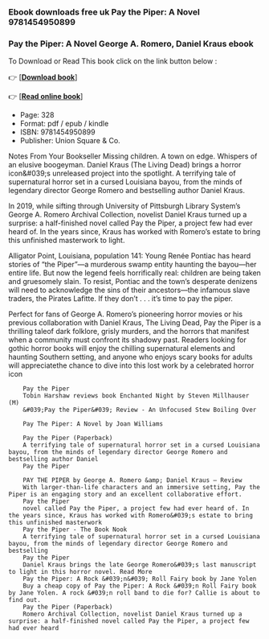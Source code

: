 ### Ebook downloads free uk Pay the Piper: A Novel  9781454950899



### Pay the Piper: A Novel George A. Romero, Daniel Kraus ebook

To Download or Read This book click on the link button below :

👉  [**[Download book](http://ebooksharez.info/download.php?group=book&from=github.com&id=717137&lnk=1060 "Download book")**]

👉  [**[Read online book](http://ebooksharez.info/download.php?group=book&from=github.com&id=717137&lnk=1060 "Read online book")**]





* Page: 328
* Format: pdf / epub / kindle
* ISBN: 9781454950899
* Publisher: Union Square &amp; Co.






Notes From Your Bookseller Missing children. A town on edge. Whispers of an elusive boogeyman. Daniel Kraus (The Living Dead) brings a horror icon&amp;#039;s unreleased project into the spotlight. A terrifying tale of supernatural horror set in a cursed Louisiana bayou, from the minds of legendary director George Romero and bestselling author Daniel Kraus.
 
 In 2019, while sifting through University of Pittsburgh Library System’s George A. Romero Archival Collection, novelist Daniel Kraus turned up a surprise: a half-finished novel called Pay the Piper, a project few had ever heard of. In the years since, Kraus has worked with Romero’s estate to bring this unfinished masterwork to light.
 
 Alligator Point, Louisiana, population 141: Young Renée Pontiac has heard stories of “the Piper”—a murderous swamp entity haunting the bayou—her entire life. But now the legend feels horrifically real: children are being taken and gruesomely slain. To resist, Pontiac and the town’s desperate denizens will need to acknowledge the sins of their ancestors—the infamous slave traders, the Pirates Lafitte. If they don’t . . . it’s time to pay the piper.
 
 Perfect for fans of George A. Romero’s pioneering horror movies or his previous collaboration with Daniel Kraus, The Living Dead, Pay the Piper is a thrilling taleof dark folklore, grisly murders, and the horrors that manifest when a community must confront its shadowy past. Readers looking for gothic horror books will enjoy the chilling supernatural elements and haunting Southern setting, and anyone who enjoys scary books for adults will appreciatethe chance to dive into this lost work by a celebrated horror icon


        Pay the Piper
        Tobin Harshaw reviews book Enchanted Night by Steven Millhauser (M)
        &#039;Pay the Piper&#039; Review - An Unfocused Stew Boiling Over
        
        Pay The Piper: A Novel by Joan Williams
        
        Pay the Piper (Paperback)
        A terrifying tale of supernatural horror set in a cursed Louisiana bayou, from the minds of legendary director George Romero and bestselling author Daniel 
        Pay the Piper
        
        PAY THE PIPER by George A. Romero &amp; Daniel Kraus – Review
        With larger-than-life characters and an immersive setting, Pay the Piper is an engaging story and an excellent collaborative effort.
        Pay the Piper
        novel called Pay the Piper, a project few had ever heard of. In the years since, Kraus has worked with Romero&#039;s estate to bring this unfinished masterwork 
        Pay the Piper - The Book Nook
        A terrifying tale of supernatural horror set in a cursed Louisiana bayou, from the minds of legendary director George Romero and bestselling 
        Pay the Piper
        Daniel Kraus brings the late George Romero&#039;s last manuscript to light in this horror novel. Read More 
        Pay the Piper: A Rock &#039;n&#039; Roll Fairy book by Jane Yolen
        Buy a cheap copy of Pay the Piper: A Rock &#039;n Roll Fairy book by Jane Yolen. A rock &#039;n roll band to die for? Callie is about to find out.
        Pay the Piper (Paperback)
        Romero Archival Collection, novelist Daniel Kraus turned up a surprise: a half-finished novel called Pay the Piper, a project few had ever heard 
    




